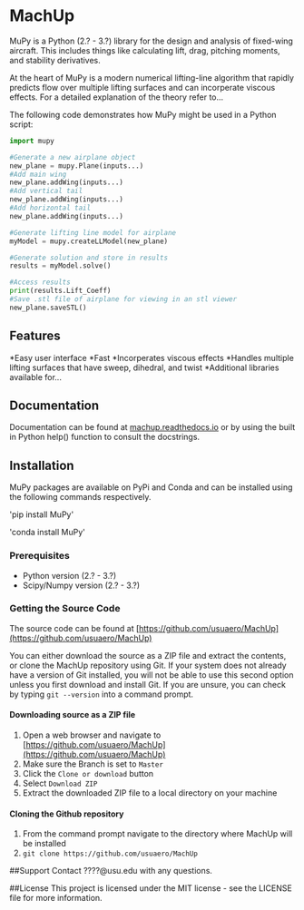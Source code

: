 # MachUp

MuPy is a Python (2.? - 3.?) library for the design and analysis of 
fixed-wing aircraft. This includes things like calculating lift, 
drag, pitching moments, and stability derivatives. 

At the heart of MuPy is a modern numerical lifting-line algorithm that
rapidly predicts flow over multiple lifting surfaces and can 
incorperate viscous effects. For a detailed explanation of the theory 
refer to...

The following code demonstrates how MuPy might be used in a 
Python script:

```python
import mupy

#Generate a new airplane object
new_plane = mupy.Plane(inputs...)
#Add main wing
new_plane.addWing(inputs...)
#Add vertical tail
new_plane.addWing(inputs...)
#Add horizontal tail
new_plane.addWing(inputs...)

#Generate lifting line model for airplane
myModel = mupy.createLLModel(new_plane)

#Generate solution and store in results
results = myModel.solve()

#Access results
print(results.Lift_Coeff)
#Save .stl file of airplane for viewing in an stl viewer
new_plane.saveSTL()
```

## Features

*Easy user interface
*Fast
*Incorperates viscous effects
*Handles multiple lifting surfaces that have sweep, dihedral, and twist
*Additional libraries available for...

## Documentation

Documentation can be found at [machup.readthedocs.io](machup.readthedocs.io)
or by using the built in Python help() function to consult the docstrings. 

## Installation

MuPy packages are available on PyPi and Conda and can be installed 
using the following commands respectively. 

'pip install MuPy'

'conda install MuPy'

### Prerequisites

* Python version (2.? - 3.?)
* Scipy/Numpy version (2.? - 3.?)

### Getting the Source Code

The source code can be found at [https://github.com/usuaero/MachUp](https://github.com/usuaero/MachUp)

You can either download the source as a ZIP file and extract the contents, or 
clone the MachUp repository using Git. If your system does not already have a 
version of Git installed, you will not be able to use this second option unless 
you first download and install Git. If you are unsure, you can check by typing 
`git --version` into a command prompt.

#### Downloading source as a ZIP file

1. Open a web browser and navigate to [https://github.com/usuaero/MachUp](https://github.com/usuaero/MachUp)
2. Make sure the Branch is set to `Master`
3. Click the `Clone or download` button
4. Select `Download ZIP`
5. Extract the downloaded ZIP file to a local directory on your machine

#### Cloning the Github repository

1. From the command prompt navigate to the directory where MachUp will be installed
2. `git clone https://github.com/usuaero/MachUp`

##Support
Contact ????@usu.edu with any questions.

##License
This project is licensed under the MIT license - see the LICENSE file for more information. 
